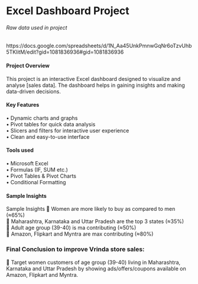 <h1>Excel Dashboard Project</h1>
<h6> Raw data used in project</h6>
<body>https://docs.google.com/spreadsheets/d/1N_Aa45UnkPmnwGqNr6oTzvUhb5TKlitM/edit?gid=1081836936#gid=1081836936</body>
<h4>Project Overview</h4>
<body>This project is an interactive Excel dashboard designed to visualize and analyse [sales data]. The dashboard helps in gaining insights and making data-driven decisions.</body>
<h4>Key Features</h4>
<body>•	Dynamic charts and graphs
  <br>
•	Pivot tables for quick data analysis
  <br>
•	Slicers and filters for interactive user experience
  <br>
•	Clean and easy-to-use interface
  <br>
</body>
<h4>Tools used</h4>
•	Microsoft Excel
<br>
•	Formulas (IF, SUM etc.)
<br>
•	Pivot Tables & Pivot Charts
<br>
•	Conditional Formatting
<br>
<h4>Sample Insights</h4>
<body>Sample Insights
	Women are more likely to buy as compared to men (≈65%)
  <br>
	Maharashtra, Karnataka and Uttar Pradesh are the top 3 states (≈35%)
    <br>
	Adult age group (39-40) is ma contributing (≈50%)
    <br>
	Amazon, Flipkart and Myntra are max contributing (≈80%)
  <br>
<h3>Final Conclusion to improve Vrinda store sales:</h3>
   
	Target women customers of age group (39-40) living in Maharashtra, Karnataka and Uttar Pradesh by showing ads/offers/coupons available on Amazon, Flipkart and Myntra.
</body>
